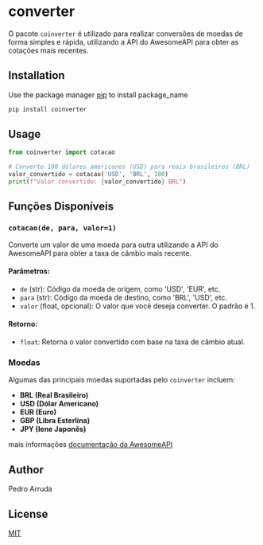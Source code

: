 # converter

O pacote `coinverter` é utilizado para realizar conversões de moedas de forma simples e rápida, utilizando a API do AwesomeAPI para obter as cotações mais recentes.

## Installation

Use the package manager [pip](https://pip.pypa.io/en/stable/) to install package_name

```bash
pip install coinverter
```

## Usage

```python
from coinverter import cotacao

# Converte 100 dólares americanos (USD) para reais brasileiros (BRL)
valor_convertido = cotacao('USD', 'BRL', 100)
print(f"Valor convertido: {valor_convertido} BRL")

```

## Funções Disponíveis

### `cotacao(de, para, valor=1)`

Converte um valor de uma moeda para outra utilizando a API do AwesomeAPI para obter a taxa de câmbio mais recente.

#### Parâmetros:
- `de` (str): Código da moeda de origem, como 'USD', 'EUR', etc.
- `para` (str): Código da moeda de destino, como 'BRL', 'USD', etc.
- `valor` (float, opcional): O valor que você deseja converter. O padrão é 1.

#### Retorno:
- `float`: Retorna o valor convertido com base na taxa de câmbio atual.


### Moedas
Algumas das principais moedas suportadas pelo `coinverter` incluem:
- **BRL (Real Brasileiro)**
- **USD (Dólar Americano)**
- **EUR (Euro)**
- **GBP (Libra Esterlina)**
- **JPY (Iene Japonês)**

mais informações [documentação da AwesomeAPI](https://docs.awesomeapi.com.br/api-de-moedas)

## Author
Pedro Arruda

## License
[MIT](https://choosealicense.com/licenses/mit/)